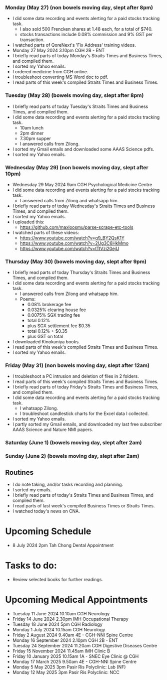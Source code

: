 ### Monday (May 27) (non bowels moving day, slept after 8pm)
- I did some data recording and events alerting for a paid stocks tracking task.
    - I also sold 500 Frencken shares at 1.48 each, for a total of $740.
    - stocks transactions include 0.08% commission and 9% GST per transaction.
- I watched parts of QoreNext's 'Fix Address' training videos.
- Monday 27 May 2024 3.10pm CGH 2B - ENT
- I briefly read parts of today Monday's Straits Times and Business Times, and compiled them.
- I sorted my Yahoo emails.
- I ordered medicine from CGH online.
- I troubleshoot converting MS Word doc to pdf.
- I read parts of this week's compiled Straits Times and Business Times.

### Tuesday (May 28) (bowels moving day, slept after 8pm)
- I briefly read parts of today Tuesday's Straits Times and Business Times, and compiled them.
- I did some data recording and events alerting for a paid stocks tracking task.
    - 10am lunch
    - 2pm dinner
    - 7.30pm supper
    - I answered calls from Zilong.
- I sorted my Gmail emails and downloaded some AAAS Science pdfs.
- I sorted my Yahoo emails.

### Wednesday (May 29) (non bowels moving day, slept after 10pm)
- Wednesday 29 May 2024 9am CGH Psychological Medicine Centre
- I did some data recording and events alerting for a paid stocks tracking task.
    - I answered calls from Zilong and whatsapp him.
- I briefly read parts of today Wednesday's Straits Times and Business Times, and compiled them.
- I sorted my Yahoo emails.
- I uploaded this:
    - https://github.com/maxloosmu/parse-scrape-etc-tools
- I watched parts of these videos:
    - https://www.youtube.com/watch?v=q9_BY2QsK1Y
    - https://www.youtube.com/watch?v=2Ug3C6HkMmo
    - https://www.youtube.com/watch?v=tTtVzi20ejU

### Thursday (May 30) (bowels moving day, slept after 9pm)
- I briefly read parts of today Thursday's Straits Times and Business Times, and compiled them.
- I did some data recording and events alerting for a paid stocks tracking task.
    - I answered calls from Zilong and whatsapp him.
    - Poems: 
        - 0.08% brokerage fee
        - 0.0325% clearing house fee
        - 0.0075% SGX trading fee
        - total 0.12%
        - plus SGX settlement fee $0.35
        - total 0.12% + $0.35
        - plus GST on total
- I downloaded Kinokuniya books.
- I read parts of this week's compiled Straits Times and Business Times.
- I sorted my Yahoo emails.

### Friday (May 31) (non bowels moving day, slept after 12am)
- I troubleshoot a PC intrusion and deletion of files in 2 folders.
- I read parts of this week's compiled Straits Times and Business Times.
- I briefly read parts of today Friday's Straits Times and Business Times, and compiled them.
- I did some data recording and events alerting for a paid stocks tracking task.
    - I whatsapp Zilong.
    - I troubleshoot candlestick charts for the Excel data I collected.
- I sorted my Yahoo emails.
- I partly sorted my Gmail emails, and downloaded my last free subscriber AAAS Science and Nature NMI papers.

### Saturday (June 1) (bowels moving day, slept after 2am)


### Sunday (June 2) (bowels moving day, slept after 2am)




## Routines
- I do note taking, and/or tasks recording and planning.
- I sorted my emails.
- I briefly read parts of today's Straits Times and Business Times, and compiled them.
- I read parts of last week's compiled Business Times or Straits Times.
- I watched today's news on CNA.

# Upcoming Schedule
- 8 July 2024 2pm Tah Chong Dental Appointment

# Tasks to do:
- Review selected books for further readings.

# Upcoming Medical Appointments
- Tuesday 11 June 2024 10.10am CGH Neurology
- Friday 14 June 2024 2.30pm IMH Occupational Therapy
- Tuesday 18 June 2024 5pm CGH Radiology
- Monday 1 July 2024 10.15am CGH Neurology
- Friday 2 August 2024 9.40am 4E - CGH-NNI Spine Centre
- Monday 16 September 2024 2.10pm CGH 2B - ENT
- Tuesday 24 September 2024 11.20am CGH Digestive Diseases Centre
- Friday 15 November 2024 11.45am IMH Clinic B
- Friday 10 January 2025 10.15am 1A - SNEC Eye Clinic @ CGH
- Monday 17 March 2025 9.50am 4E - CGH-NNI Spine Centre
- Monday 5 May 2025 3pm Pasir Ris Polyclinic: Lab (NF)
- Monday 12 May 2025 3pm Pasir Ris Polyclinic: NCC
